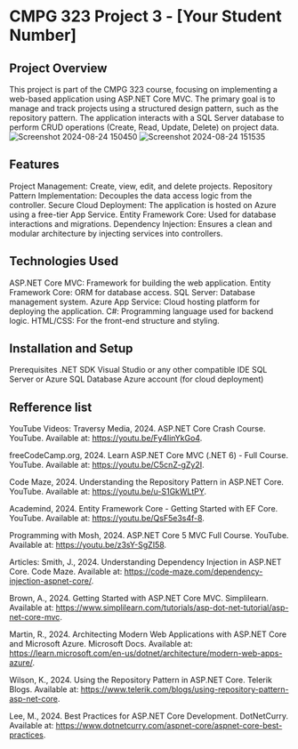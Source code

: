# CMPG 323 Project 3 - [Your Student Number]
## Project Overview
This project is part of the CMPG 323 course, focusing on implementing a web-based application using ASP.NET Core MVC. The primary goal is to manage and track projects using a structured design pattern, such as the repository pattern. The application interacts with a SQL Server database to perform CRUD operations (Create, Read, Update, Delete) on project data.
![Screenshot 2024-08-24 150450](https://github.com/user-attachments/assets/f9067f26-079c-4d17-a764-2a8515004f63)
![Screenshot 2024-08-24 151535](https://github.com/user-attachments/assets/8f7824d6-b94f-45b8-a3ee-d56b3bd09c25)

## Features
Project Management: Create, view, edit, and delete projects.
Repository Pattern Implementation: Decouples the data access logic from the controller.
Secure Cloud Deployment: The application is hosted on Azure using a free-tier App Service.
Entity Framework Core: Used for database interactions and migrations.
Dependency Injection: Ensures a clean and modular architecture by injecting services into controllers.
## Technologies Used
ASP.NET Core MVC: Framework for building the web application.
Entity Framework Core: ORM for database access.
SQL Server: Database management system.
Azure App Service: Cloud hosting platform for deploying the application.
C#: Programming language used for backend logic.
HTML/CSS: For the front-end structure and styling.
## Installation and Setup
Prerequisites
.NET SDK
Visual Studio or any other compatible IDE
SQL Server or Azure SQL Database
Azure account (for cloud deployment)
## Refference list 
YouTube Videos:
Traversy Media, 2024. ASP.NET Core Crash Course. YouTube. Available at: https://youtu.be/Fy4linYkGo4.

freeCodeCamp.org, 2024. Learn ASP.NET Core MVC (.NET 6) - Full Course. YouTube. Available at: https://youtu.be/C5cnZ-gZy2I.

Code Maze, 2024. Understanding the Repository Pattern in ASP.NET Core. YouTube. Available at: https://youtu.be/u-S1GkWLtPY.

Academind, 2024. Entity Framework Core - Getting Started with EF Core. YouTube. Available at: https://youtu.be/QsF5e3s4f-8.

Programming with Mosh, 2024. ASP.NET Core 5 MVC Full Course. YouTube. Available at: https://youtu.be/z3sY-SgZI58.

Articles:
Smith, J., 2024. Understanding Dependency Injection in ASP.NET Core. Code Maze. Available at: https://code-maze.com/dependency-injection-aspnet-core/.

Brown, A., 2024. Getting Started with ASP.NET Core MVC. Simplilearn. Available at: https://www.simplilearn.com/tutorials/asp-dot-net-tutorial/asp-net-core-mvc.

Martin, R., 2024. Architecting Modern Web Applications with ASP.NET Core and Microsoft Azure. Microsoft Docs. Available at: https://learn.microsoft.com/en-us/dotnet/architecture/modern-web-apps-azure/.

Wilson, K., 2024. Using the Repository Pattern in ASP.NET Core. Telerik Blogs. Available at: https://www.telerik.com/blogs/using-repository-pattern-asp-net-core.

Lee, M., 2024. Best Practices for ASP.NET Core Development. DotNetCurry. Available at: https://www.dotnetcurry.com/aspnet-core/aspnet-core-best-practices.

